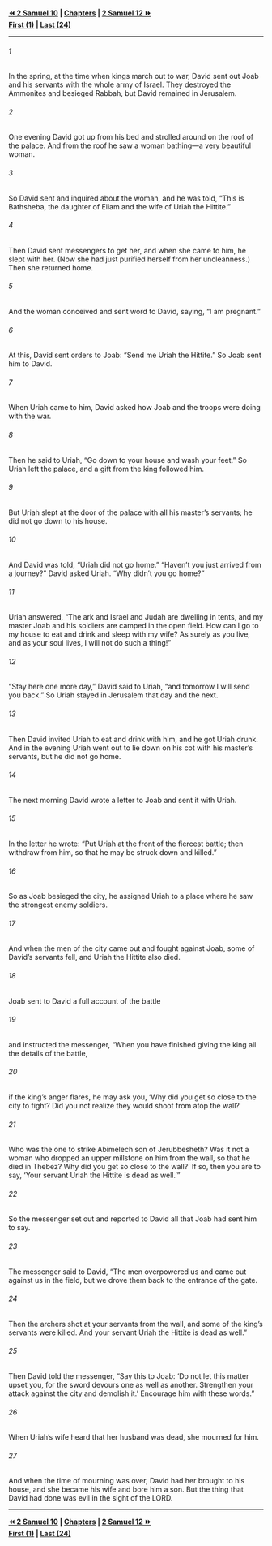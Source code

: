   
**[⏪ 2 Samuel 10](./2%20Samuel%2010.md) | [Chapters](./_index.md) | [2 Samuel 12 ⏩](./2%20Samuel%2012.md)**  
**[First (1)](./2%20Samuel%201.md) | [Last (24)](./2%20Samuel%2024.md)**  
  
---  
  
###### 1  
In the spring, at the time when kings march out to war, David sent out Joab and his servants with the whole army of Israel. They destroyed the Ammonites and besieged Rabbah, but David remained in Jerusalem.  
  
###### 2  
One evening David got up from his bed and strolled around on the roof of the palace. And from the roof he saw a woman bathing—a very beautiful woman.  
  
###### 3  
So David sent and inquired about the woman, and he was told, “This is Bathsheba, the daughter of Eliam and the wife of Uriah the Hittite.”  
  
###### 4  
Then David sent messengers to get her, and when she came to him, he slept with her. (Now she had just purified herself from her uncleanness.) Then she returned home.  
  
###### 5  
And the woman conceived and sent word to David, saying, “I am pregnant.”  
  
###### 6  
At this, David sent orders to Joab: “Send me Uriah the Hittite.” So Joab sent him to David.  
  
###### 7  
When Uriah came to him, David asked how Joab and the troops were doing with the war.  
  
###### 8  
Then he said to Uriah, “Go down to your house and wash your feet.” So Uriah left the palace, and a gift from the king followed him.  
  
###### 9  
But Uriah slept at the door of the palace with all his master’s servants; he did not go down to his house.  
  
###### 10  
And David was told, “Uriah did not go home.” “Haven’t you just arrived from a journey?” David asked Uriah. “Why didn’t you go home?”  
  
###### 11  
Uriah answered, “The ark and Israel and Judah are dwelling in tents, and my master Joab and his soldiers are camped in the open field. How can I go to my house to eat and drink and sleep with my wife? As surely as you live, and as your soul lives, I will not do such a thing!”  
  
###### 12  
“Stay here one more day,” David said to Uriah, “and tomorrow I will send you back.” So Uriah stayed in Jerusalem that day and the next.  
  
###### 13  
Then David invited Uriah to eat and drink with him, and he got Uriah drunk. And in the evening Uriah went out to lie down on his cot with his master’s servants, but he did not go home.  
  
###### 14  
The next morning David wrote a letter to Joab and sent it with Uriah.  
  
###### 15  
In the letter he wrote: “Put Uriah at the front of the fiercest battle; then withdraw from him, so that he may be struck down and killed.”  
  
###### 16  
So as Joab besieged the city, he assigned Uriah to a place where he saw the strongest enemy soldiers.  
  
###### 17  
And when the men of the city came out and fought against Joab, some of David’s servants fell, and Uriah the Hittite also died.  
  
###### 18  
Joab sent to David a full account of the battle  
  
###### 19  
and instructed the messenger, “When you have finished giving the king all the details of the battle,  
  
###### 20  
if the king’s anger flares, he may ask you, ‘Why did you get so close to the city to fight? Did you not realize they would shoot from atop the wall?  
  
###### 21  
Who was the one to strike Abimelech son of Jerubbesheth? Was it not a woman who dropped an upper millstone on him from the wall, so that he died in Thebez? Why did you get so close to the wall?’ If so, then you are to say, ‘Your servant Uriah the Hittite is dead as well.’”  
  
###### 22  
So the messenger set out and reported to David all that Joab had sent him to say.  
  
###### 23  
The messenger said to David, “The men overpowered us and came out against us in the field, but we drove them back to the entrance of the gate.  
  
###### 24  
Then the archers shot at your servants from the wall, and some of the king’s servants were killed. And your servant Uriah the Hittite is dead as well.”  
  
###### 25  
Then David told the messenger, “Say this to Joab: ‘Do not let this matter upset you, for the sword devours one as well as another. Strengthen your attack against the city and demolish it.’ Encourage him with these words.”  
  
###### 26  
When Uriah’s wife heard that her husband was dead, she mourned for him.  
  
###### 27  
And when the time of mourning was over, David had her brought to his house, and she became his wife and bore him a son. But the thing that David had done was evil in the sight of the LORD.  
  
  
---  
  
**[⏪ 2 Samuel 10](./2%20Samuel%2010.md) | [Chapters](./_index.md) | [2 Samuel 12 ⏩](./2%20Samuel%2012.md)**  
**[First (1)](./2%20Samuel%201.md) | [Last (24)](./2%20Samuel%2024.md)**  
  
